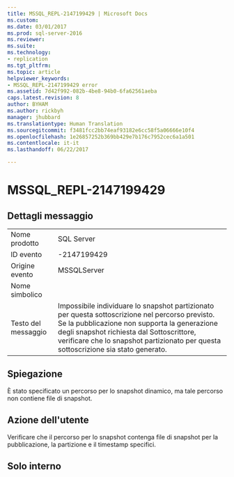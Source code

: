 ```yaml
---
title: MSSQL_REPL-2147199429 | Microsoft Docs
ms.custom: 
ms.date: 03/01/2017
ms.prod: sql-server-2016
ms.reviewer: 
ms.suite: 
ms.technology:
- replication
ms.tgt_pltfrm: 
ms.topic: article
helpviewer_keywords:
- MSSQL_REPL-2147199429 error
ms.assetid: 7d42f992-082b-4be8-94b0-6fa62561aeba
caps.latest.revision: 8
author: BYHAM
ms.author: rickbyh
manager: jhubbard
ms.translationtype: Human Translation
ms.sourcegitcommit: f3481fcc2bb74eaf93182e6cc58f5a06666e10f4
ms.openlocfilehash: 1e26857252b369bb429e7b176c7952cec6a1a501
ms.contentlocale: it-it
ms.lasthandoff: 06/22/2017

---
```

# <a name="mssqlrepl-2147199429"></a>MSSQL_REPL-2147199429
    
## <a name="message-details"></a>Dettagli messaggio  
  
|||  
|-|-|  
|Nome prodotto|SQL Server|  
|ID evento|-2147199429|  
|Origine evento|MSSQLServer|  
|Nome simbolico||  
|Testo del messaggio|Impossibile individuare lo snapshot partizionato per questa sottoscrizione nel percorso previsto. Se la pubblicazione non supporta la generazione degli snapshot richiesta dal Sottoscrittore, verificare che lo snapshot partizionato per questa sottoscrizione sia stato generato.|  
  
## <a name="explanation"></a>Spiegazione  
 È stato specificato un percorso per lo snapshot dinamico, ma tale percorso non contiene file di snapshot.  
  
## <a name="user-action"></a>Azione dell'utente  
 Verificare che il percorso per lo snapshot contenga file di snapshot per la pubblicazione, la partizione e il timestamp specifici.  
  
## <a name="internal-only"></a>Solo interno  
  

